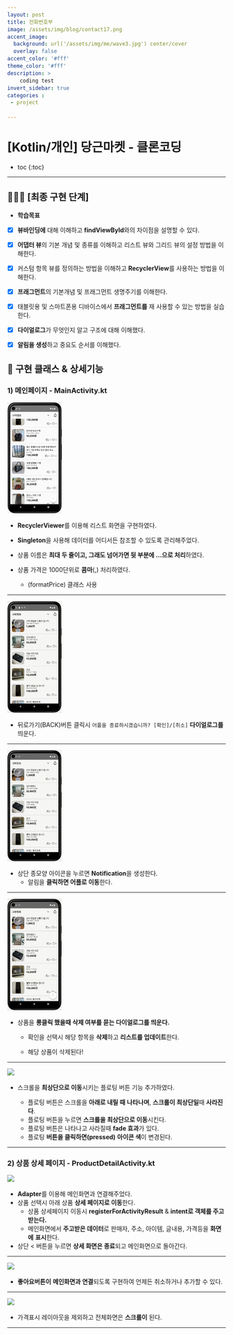 ```yaml
---
layout: post
title: 전화번호부
image: /assets/img/blog/contact17.png
accent_image: 
  background: url('/assets/img/me/wave3.jpg') center/cover
  overlay: false
accent_color: '#fff'
theme_color: '#fff'
description: >
    coding test
invert_sidebar: true
categories :
 - project

---
```


# [Kotlin/개인] 당근마켓 - 클론코딩

* toc
{:toc}
---

## 👩🏻‍💻 **[최종 구현 단계]** 

* **학습목표**

- [x]  **뷰바인딩에** 대해 이해하고 **findViewById**와의 차이점을 설명할 수 있다.
- [x]  **어댑터 뷰**의 기본 개념 및 종류를 이해하고 리스트 뷰와 그리드 뷰의 설정 방법을 이해한다.
- [x]  커스텀 항목 뷰를 정의하는 방법을 이해하고 **RecyclerView**를 사용하는 방법을 이해한다.
- [x]  **프래그먼트**의 기본개념 및 프래그먼트 생명주기를 이해한다.
- [x]  태블릿용 및 스마트폰용 디바이스에서 **프래그먼트를** 재 사용할 수 있는 방법을 실습한다.
- [x]  **다이얼로그**가 무엇인지 알고 구조에 대해 이해했다.
- [x]  **알림을 생성**하고 중요도 순서를 이해했다.




## 🥕 **구현 클래스 & 상세기능**

### **1) 메인페이지 - MainActivity.kt**



<img src="../../assets/img/blog/apple_main.png" width="25%">

* **RecyclerViewer**를 이용해 리스트 화면을 구현하였다.

* **Singleton**을 사용해 데이터를 어디서든 참조할 수 있도록 관리해주었다.

* 상품 이름은 **최대 두 줄이고, 그래도 넘어가면 뒷 부분에 …으로 처리**하였다.

* 상품 가격은 1000단위로 **콤마**(,) 처리하였다.

  * (formatPrice) 클래스 사용

---

<img src="../../assets/img/blog/close_out.gif" width="25%">

* 뒤로가기(BACK)버튼 클릭시 `어플을 종료하시겠습니까? [확인]/[취소]` **다이얼로그를** 띄운다.

---



<img src="../../assets/img/blog/notification_out.gif" width="25%">

* 상단 종모양 아이콘을 누르면 **Notification**을 생성한다.
  * 알림을 **클릭하면 어플로 이동**한다.



---

<img src="../../assets/img/blog/remove_out.gif" width="25%">


* 상품을 **롱클릭 했을때 삭제 여부를 묻는 다이얼로그를 띄운다.**

  * 확인을 선택시 해당 항목을 **삭제**하고 **리스트를 업데이트**한다.

  * 해당 상품이 삭제된다!



---

<img src="../../assets/img/blog/slid_up_out.gif" width="25%">


* 스크롤을 **최상단으로 이동**시키는 플로팅 버튼 기능 추가하였다.

  * 플로팅 버튼은 스크롤을 **아래로 내릴 때** **나타나며**, **스크롤이 최상단일**때 **사라진다**.
  * 플로팅 버튼을 누르면 **스크롤을 최상단으로 이동**시킨다.
  * 플로팅 버튼은 나타나고 사라질때 **fade 효과**가 있다.
  * 플로팅 **버튼을 클릭하면(pressed)** **아이콘 색**이 변경된다.

---

### **2) 상품 상세 페이지 - ProductDetailActivity.kt**



<img src="../../assets/img/blog/intent_out.gif" width="25%">

* **Adapter**를 이용해 메인화면과 연결해주었다.
* 상품 선택시 아래 상품 **상세 페이지로 이동**한다.
  * 상품 상세페이지 이동시 **registerForActivityResult** & **intent로 객체를 주고받는다.** 
  * 메인화면에서 **주고받은 데이터**로 판매자, 주소, 아이템, 글내용, 가격등을 **화면에** **표시**한다.
* 상단 < 버튼을 누르면 **상세 화면은 종료**되고 메인화면으로 돌아간다.

---



<img src="../../assets/img/blog/likebutton_out.gif" width="25%">

* **좋아요버튼이** **메인화면과 연결**되도록 구현하여 언제든 취소하거나 추가할 수 있다.

---



<img src="../../assets/img/blog/scroll_out.gif" width="25%">

* 가격표시 레이아웃을 제외하고 전체화면은 **스크롤이** 된다.

---

